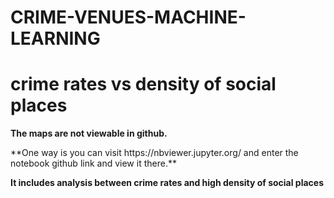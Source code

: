 # CRIME-VENUES-MACHINE-LEARNING
# crime rates vs density of social places

**The maps are not viewable in github.**
<p> </p>
**One way is you can visit https://nbviewer.jupyter.org/ and enter the notebook github link and view it there.**
<p> <b> It includes analysis between crime rates and high density of social places </b> </p>
